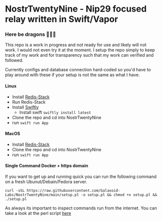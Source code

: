 # NostrTwentyNine - Nip29 focused relay written in Swift/Vapor

### Here be dragons 🚨🚨🚨
This repo is a work in progress and not ready for use and likely will not work. I would not even try it at the moment. I setup the repo simply to keep track of my work and for transparency such that my work can verified and followed.

Currently configs and database connection hard-coded so you'd have to play around with these if your setup is not the same as what I have.

#### Linux

- Install [Redis-Stack](https://redis.io/docs/latest/operate/oss_and_stack/install/install-stack/linux/)
- Run Redis-Stack
- Install [Swiftly](https://swiftlang.github.io/swiftly/)
    -  Install swift `swiftly install latest`
- Clone the repo and cd into NostrTwentyNine
- run `swift run App`

#### MacOS

- Install [Redis-Stack](https://redis.io/docs/latest/operate/oss_and_stack/install/install-stack/mac-os/)
- Clone the repo and cd into NostrTwentyNine
- run `swift run App`

#### Single Command Docker + https domain

If you want to get up and running quick you can run the following command on a fresh Ubunut/Debain/Fedora server.

`curl -sSL https://raw.githubusercontent.com/Galaxoid-Labs/NostrTwentyNine/main/setup.pl -o setup.pl && chmod +x setup.pl && ./setup.pl`

As always its important to inspect commands run from the internet. You can take a look at the perl script [here](https://raw.githubusercontent.com/Galaxoid-Labs/NostrTwentyNine/main/setup.pl)
